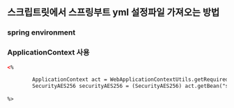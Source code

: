 ## 스크립트릿에서 스프링부트 yml 설정파일 가져오는 방법

### spring environment

### ApplicationContext 사용

```html
<%

        ApplicationContext act = WebApplicationContextUtils.getRequiredWebApplicationContext(request.getSession().getServletContext());
        SecurityAES256 securityAES256 = (SecurityAES256) act.getBean("securityAES256");
        
%>
